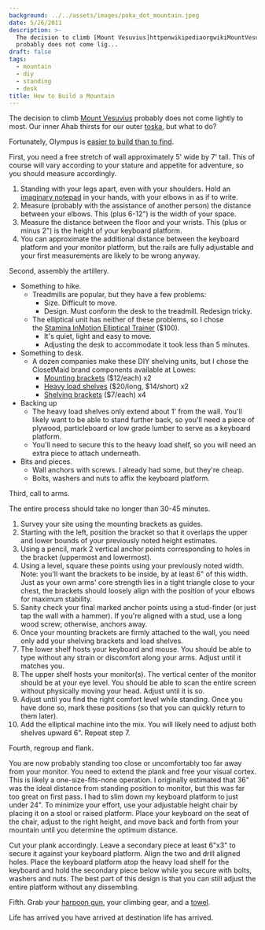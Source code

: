 ```yaml
---
background: ../../assets/images/poka_dot_mountain.jpeg
date: 5/26/2011
description: >-
  The decision to climb [Mount Vesuvius]httpenwikipediaorgwikiMountVesuvius
  probably does not come lig...
draft: false
tags:
  - mountain
  - diy
  - standing
  - desk
title: How to Build a Mountain
---
```


The decision to climb [Mount Vesuvius](http://en.wikipedia.org/wiki/Mount_Vesuvius) probably does not come lightly to most. Our inner Ahab thirsts for our outer [toska](http://www.wordnik.com/words/toska), but what to do?

Fortunately, Olympus is [easier to build than to find](http://www.cfa.harvard.edu/news/2011/pr201116.html).

First, you need a free stretch of wall approximately 5' wide by 7' tall. This of course will vary according to your stature and appetite for adventure, so you should measure accordingly.

1. Standing with your legs apart, even with your shoulders. Hold an [imaginary notepad](http://www.amazon.com/She-Liked-Imaginary-Men-Notepad/dp/0811839656) in your hands, with your elbows in as if to write.
1. Measure (probably with the assistance of another person) the distance between your elbows. This (plus 6-12") is the width of your space.
1. Measure the distance between the floor and your wrists. This (plus or minus 2") is the height of your keyboard platform.
1. You can approximate the additional distance between the keyboard platform and your monitor platform, but the rails are fully adjustable and your first measurements are likely to be wrong anyway.

Second, assembly the artillery.

- Something to hike.
  - Treadmills are popular, but they have a few problems:
    - Size. Difficult to move.
    - Design. Must conform the desk to the treadmill. Redesign tricky.
  - The elliptical unit has neither of these problems, so I chose the [Stamina InMotion Elliptical Trainer](http://www.amazon.com/gp/product/B000VICRO8) (\$100).
    - It's quiet, light and easy to move.
    - Adjusting the desk to accommodate it took less than 5 minutes.
- Something to desk.
  - A dozen companies make these DIY shelving units, but I chose the ClosetMaid brand components available at Lowes:
    - [Mounting brackets](http://www.lowes.com/ProductDisplay?partNumber=117881-362-93585&langId=-1&storeId=10151&productId=1005769&catalogId=10051&cmRelshp=rel&rel=nofollow&cId=PDIO1) (\$12/each) x2
    - [Heavy load shelves](http://www.lowes.com/ProductDisplay?partNumber=114846-362-93570&langId=-1&storeId=10151&productId=1005051&catalogId=10051&cmRelshp=req&rel=nofollow&cId=PDIO1) ($20/long, $14/short) x2
    - [Shelving brackets](http://www.lowes.com/ProductDisplay?partNumber=77570-362-93582&langId=-1&storeId=10151&productId=1100883&catalogId=10051&cmRelshp=rel&rel=nofollow&cId=PDIO1) (\$7/each) x4
- Backing up
  - The heavy load shelves only extend about 1' from the wall. You'll likely want to be able to stand further back, so you'll need a piece of plywood, particleboard or low grade lumber to serve as a keyboard platform.
  - You'll need to secure this to the heavy load shelf, so you will need an extra piece to attach underneath.
- Bits and pieces.
  - Wall anchors with screws. I already had some, but they're cheap.
  - Bolts, washers and nuts to affix the keyboard platform.

Third, call to arms.

The entire process should take no longer than 30-45 minutes.

1. Survey your site using the mounting brackets as guides.
1. Starting with the left, position the bracket so that it overlaps the upper and lower bounds of your previously noted height estimates.
1. Using a pencil, mark 2 vertical anchor points corresponding to holes in the bracket (uppermost and lowermost).
1. Using a level, square these points using your previously noted width. Note: you'll want the brackets to be inside, by at least 6" of this width. Just as your own arms' core strength lies in a tight triangle close to your chest, the brackets should loosely align with the position of your elbows for maximum stability.
1. Sanity check your final marked anchor points using a stud-finder (or just tap the wall with a hammer). If you're aligned with a stud, use a long wood screw; otherwise, anchors away.
1. Once your mounting brackets are firmly attached to the wall, you need only add your shelving brackets and load shelves.
1. The lower shelf hosts your keyboard and mouse. You should be able to type without any strain or discomfort along your arms. Adjust until it matches you.
1. The upper shelf hosts your monitor(s). The vertical center of the monitor should be at your eye level. You should be able to scan the entire screen without physically moving your head. Adjust until it is so.
1. Adjust until you find the right comfort level while standing. Once you have done so, mark these positions (so that you can quickly return to them later).
1. Add the elliptical machine into the mix. You will likely need to adjust both shelves upward 6". Repeat step 7.

Fourth, regroup and flank.

You are now probably standing too close or uncomfortably too far away from your monitor. You need to extend the plank and free your visual cortex. This is likely a one-size-fits-none operation. I originally estimated that 36" was the ideal distance from standing position to monitor, but this was far too great on first pass. I had to slim down my keyboard platform to just under 24". To minimize your effort, use your adjustable height chair by placing it on a stool or raised platform. Place your keyboard on the seat of the chair, adjust to the right height, and move back and forth from your mountain until you determine the optimum distance.

Cut your plank accordingly. Leave a secondary piece at least 6"x3" to secure it against your keyboard platform. Align the two and drill aligned holes. Place the keyboard platform atop the heavy load shelf for the keyboard and hold the secondary piece below while you secure with bolts, washers and nuts. The best part of this design is that you can still adjust the entire platform without any dissembling.

Fifth. Grab your [harpoon gun](http://www.flickr.com/photos/dystopos/91980378/), your climbing gear, and a [towel](http://www.towelday.org/).

Life has arrived you have arrived at destination life has arrived.
